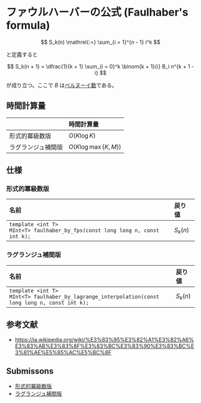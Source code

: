 # ファウルハーバーの公式 (Faulhaber's formula)

$$
  S_k(n) \mathrel{:=} \sum_{i = 1}^{n - 1} i^k
$$

と定義すると

$$
  S_k(n + 1) = \dfrac{1}{k + 1} \sum_{i = 0}^k \binom{k + 1}{i} B_i n^{k + 1 - i}
$$

が成り立つ。ここで $B$ は[ベルヌーイ数](bernoulli_number)である。


## 時間計算量

||時間計算量|
|:--|:--|
|形式的冪級数版|$O(K\log{K})$|
|ラグランジュ補間版|$O(K \log{\max{\lbrace K, M \rbrace}})$|


## 仕様

### 形式的冪級数版

|名前|戻り値|
|:--|:--|
|`template <int T>`<br>`MInt<T> faulhaber_by_fps(const long long n, const int k);`|$S_k(n)$|


### ラグランジュ補間版

|名前|戻り値|
|:--|:--|
|`template <int T>`<br>`MInt<T> faulhaber_by_lagrange_interpolation(const long long n, const int k);`|$S_k(n)$|


## 参考文献

- https://ja.wikipedia.org/wiki/%E3%83%95%E3%82%A1%E3%82%A6%E3%83%AB%E3%83%8F%E3%83%BC%E3%83%90%E3%83%BC%E3%81%AE%E5%85%AC%E5%BC%8F


## Submissons

- [形式的冪級数版](https://yukicoder.me/submissions/431468)
- [ラグランジュ補間版](https://yukicoder.me/submissions/437458)
